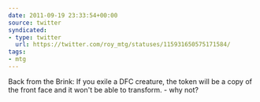 ```yaml
---
date: 2011-09-19 23:33:54+00:00
source: twitter
syndicated:
- type: twitter
  url: https://twitter.com/roy_mtg/statuses/115931650575171584/
tags:
- mtg
---
```


Back from the Brink: If you exile a DFC creature, the token will be a copy of the front face and it won't be able to transform. - why not?